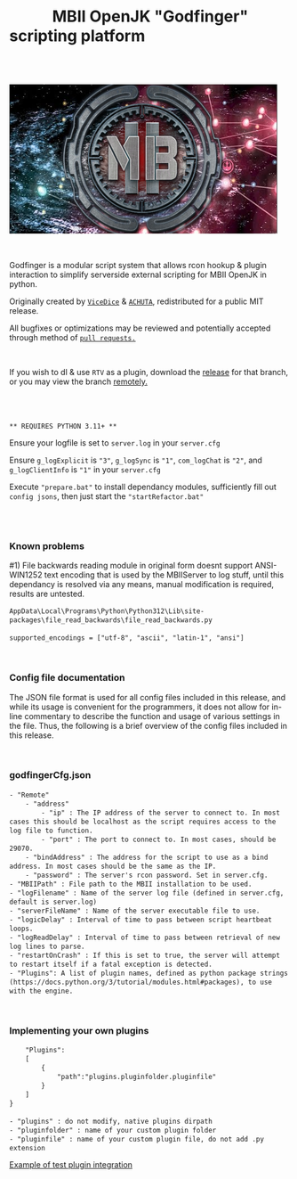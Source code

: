 # ㅤㅤㅤMBII OpenJK "Godfinger" scripting platform

</br>

ㅤㅤㅤㅤㅤㅤㅤㅤㅤㅤㅤ![GC logo](https://github.com/MBII-Galactic-Conquest/clientize/blob/main/gc.png)

</br>

Godfinger is a modular script system that allows rcon hookup &amp; plugin interaction to simplify serverside external scripting for MBII OpenJK in python.

Originally created by [`ViceDice`](https://github.com/ViceDice) & [`ACHUTA`](https://github.com/mantlar), redistributed for a public MIT release.

All bugfixes or optimizations may be reviewed and potentially accepted through method of [`pull requests.`](https://github.com/MBII-Galactic-Conquest/godfinger/pulls)

</br>

If you wish to dl & use `RTV` as a plugin, download the [release](https://github.com/MBII-Galactic-Conquest/godfinger/releases) for that branch, or you may view the branch [remotely.](https://github.com/MBII-Galactic-Conquest/godfinger/tree/plugins/rtv)

</br>

</br>

`** REQUIRES PYTHON 3.11+ **`

Ensure your logfile is set to `server.log` in your `server.cfg`

Ensure `g_logExplicit` is `"3"`, `g_logSync` is `"1"`, `com_logChat` is `"2"`, and `g_logClientInfo` is `"1"` in your `server.cfg`

Execute `"prepare.bat"` to install dependancy modules, sufficiently fill out `config jsons`, then just start the `"startRefactor.bat"`


</br>
</br>


### **Known problems**

#1) File backwards reading module in original form doesnt support ANSI-WIN1252 text encoding that is used by the MBIIServer to log stuff, until this dependancy is resolved via any means, manual modification is required, results are untested.

```
AppData\Local\Programs\Python\Python312\Lib\site-packages\file_read_backwards\file_read_backwards.py

supported_encodings = ["utf-8", "ascii", "latin-1", "ansi"]
```

</br>

### **Config file documentation**

The JSON file format is used for all config files included in this release, and while its usage is convenient for the programmers, it does not allow for in-line commentary to describe the function and usage of various settings in the file. Thus, the following is a brief overview of the config files included in this release.

</br>

### **godfingerCfg.json**
```
- "Remote"
    - "address"
        - "ip" : The IP address of the server to connect to. In most cases this should be localhost as the script requires access to the log file to function.
        - "port" : The port to connect to. In most cases, should be 29070.
    - "bindAddress" : The address for the script to use as a bind address. In most cases should be the same as the IP.
    - "password" : The server's rcon password. Set in server.cfg.
- "MBIIPath" : File path to the MBII installation to be used.
- "logFilename" : Name of the server log file (defined in server.cfg, default is server.log)
- "serverFileName" : Name of the server executable file to use.
- "logicDelay" : Interval of time to pass between script heartbeat loops.
- "logReadDelay" : Interval of time to pass between retrieval of new log lines to parse.
- "restartOnCrash" : If this is set to true, the server will attempt to restart itself if a fatal exception is detected.
- "Plugins": A list of plugin names, defined as python package strings (https://docs.python.org/3/tutorial/modules.html#packages), to use with the engine.
```

</br>

### **Implementing your own plugins**
```
    "Plugins":
    [
        {
            "path":"plugins.pluginfolder.pluginfile"
        }
    ]
}

- "plugins" : do not modify, native plugins dirpath
- "pluginfolder" : name of your custom plugin folder
- "pluginfile" : name of your custom plugin file, do not add .py extension
```

[Example of test plugin integration](https://github.com/MBII-Galactic-Conquest/godfinger/blob/main/plugins/test/testPlugin.py)
